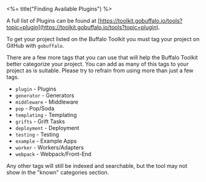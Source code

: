 <%= title("Finding Available Plugins") %>

A full list of Plugins can be found at [https://toolkit.gobuffalo.io/tools?topic=plugin](https://toolkit.gobuffalo.io/tools?topic=plugin).

To get your project listed on the Buffalo Toolkit you must tag your project on GitHub with `gobuffalo`.

There are a few more tags that you can use that will help the Buffalo Toolkit better categorize your project. You can add as many of this tags to your project as is suitable. Please try to refrain from using more than just a few tags.

* `plugin` - Plugins
* `generator` - Generators
* `middleware` - Middleware
* `pop` - Pop/Soda
* `templating` - Templating
* `grifts` - Grift Tasks
* `deployment` - Deployment
* `testing` - Testing
* `example` - Example Apps
* `worker` - Workers/Adapters
* `webpack` - Webpack/Front-End

Any other tags will still be indexed and searchable, but the tool may not show in the "known" categories section.
